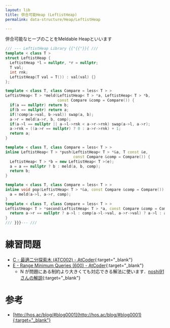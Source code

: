 ```yaml
---
layout: lib
title: 併合可能Heap (LeftistHeap)
permalink: data-structure/Heap/LeftistHeap

---
```



併合可能なヒープのことをMeldable Heapといいます


```cpp
/// --- LeftistHeap Library {{"{{"}}{ ///
template < class T >
struct LeftistHeap {
  LeftistHeap *l = nullptr, *r = nullptr;
  T val;
  int rnk;
  LeftistHeap(T val = T()) : val(val) {}
};

template < class T, class Compare = less< T > >
LeftistHeap< T > *meld(LeftistHeap< T > *a, LeftistHeap< T > *b,
                       const Compare &comp = Compare()) {
  if(a == nullptr) return b;
  if(b == nullptr) return a;
  if(!comp(a->val, b->val)) swap(a, b);
  a->r = meld(a->r, b, comp);
  if(a->l == nullptr || a->l->rnk < a->r->rnk) swap(a->l, a->r);
  a->rnk = ((a->r == nullptr) ? 0 : a->r->rnk) + 1;
  return a;
}

template < class T, class Compare = less< T > >
inline LeftistHeap< T > *push(LeftistHeap< T > *&a, T const &e,
                              const Compare &comp = Compare()) {
  LeftistHeap< T > *b = new LeftistHeap< T >(e);
  a = a == nullptr ? b : meld(a, b, comp);
  return b;
}

template < class T, class Compare = less< T > >
inline void pop(LeftistHeap< T > *&a, const Compare &comp = Compare()) {
  a = meld(a->l, a->r, comp);
}
template < class T, class Compare = less< T > >
LeftistHeap< T > *second(LeftistHeap< T > *a, const Compare &comp = Compare()) {
  return a->r == nullptr ? a->l : comp(a->l->val, a->r->val) ? a->l : a->r;
}
/// }}}--- ///
```


# 練習問題

* [C - 最適二分探索木 (ATC002) - AtCoder](https://beta.atcoder.jp/contests/atc002/tasks/atc002_c){:target="_blank"}<!--_-->
* [E - Range Minimum Queries (600) - AtCoder](https://beta.atcoder.jp/contests/arc098/tasks/arc098_c){:target="_blank"}<!--_-->
  * N が問題にある制約より大きくても対応できる解法に使います．[noshi91さんの解説](http://noshi91.hatenablog.com/entry/2018/06/08/181455){:target="_blank"}<!--_-->

# 参考

* [http://hos.ac/blog/#blog0001](http://hos.ac/blog/#blog0001){:target="_blank"}

